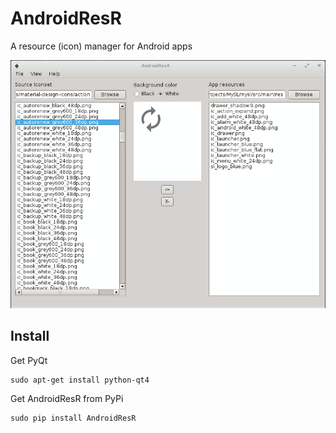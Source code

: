 # AndroidResR

A resource (icon) manager for Android apps

![](AndroidResR.png)

## Install
Get PyQt

    sudo apt-get install python-qt4

Get AndroidResR from PyPi

    sudo pip install AndroidResR
